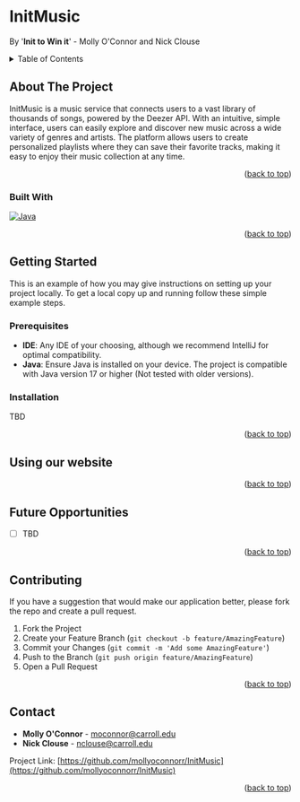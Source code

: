 <a name="readme-top"></a>

# InitMusic
By '**Init to Win it**' - Molly O'Connor and Nick Clouse

<!-- TABLE OF CONTENTS -->
<details>
  <summary>Table of Contents</summary>
  <ol>
    <li>
      <a href="#about-the-project">About The Project</a>
      <ul>
        <li><a href="#built-with">Built With</a></li>
      </ul>
    </li>
    <li>
      <a href="#getting-started">Getting Started</a>
      <ul>
        <li><a href="#prerequisites">Prerequisites</a></li>
        <li><a href="#installation">Installation</a></li>
      </ul>
    </li>
    <li>
      <a href="#Using-our-website">Using our website</a>
    </li>
    <li><a href="#future-opportunities">Future Opportunities</a></li>
    <li><a href="#contributing">Contributing</a></li>
    <li><a href="#contact">Contact</a></li>
  </ol>
</details>

<!-- ABOUT THE PROJECT -->
## About The Project

InitMusic is a music service that connects users to a vast library of thousands of songs, 
powered by the Deezer API. With an intuitive, simple interface, users can easily explore and discover new music across a 
wide variety of genres and artists. The platform allows users to create personalized playlists where they can save 
their favorite tracks, making it easy to enjoy their music collection at any time.

<p align="right">(<a href="#readme-top">back to top</a>)</p>



### Built With

[![Java][java-img]][java-url]

<p align="right">(<a href="#readme-top">back to top</a>)</p>



<!-- GETTING STARTED -->
## Getting Started

This is an example of how you may give instructions on setting up your project locally.
To get a local copy up and running follow these simple example steps.

### Prerequisites

* **IDE**: Any IDE of your choosing, although we recommend IntelliJ for optimal compatibility.
* **Java**: Ensure Java is installed on your device. The project is compatible with Java version 17 or higher (Not tested with older versions).

### Installation
TBD
<p align="right">(<a href="#readme-top">back to top</a>)</p>

<!-- Using our website -->
## Using our website
<p align="right">(<a href="#readme-top">back to top</a>)</p>



<!-- Future Opportunities -->
## Future Opportunities

- [ ] TBD

<p align="right">(<a href="#readme-top">back to top</a>)</p>


<!-- CONTRIBUTING -->
## Contributing
If you have a suggestion that would make our application better, please fork the repo and create a pull request.

1. Fork the Project
2. Create your Feature Branch (`git checkout -b feature/AmazingFeature`)
3. Commit your Changes (`git commit -m 'Add some AmazingFeature'`)
4. Push to the Branch (`git push origin feature/AmazingFeature`)
5. Open a Pull Request


<p align="right">(<a href="#readme-top">back to top</a>)</p>

<!-- CONTACT -->
## Contact

* **Molly O'Connor** - moconnor@carroll.edu
* **Nick Clouse** - nclouse@carroll.edu

Project Link: [https://github.com/mollyoconnorr/InitMusic](https://github.com/mollyoconnorr/InitMusic)

<p align="right">(<a href="#readme-top">back to top</a>)</p>


<!-- MARKDOWN LINKS & IMAGES -->
[java-url]:https://www.java.com/en/
[java-img]:https://img.shields.io/badge/Java-ED8B00?style=for-the-badge&logo=openjdk&logoColor=white
